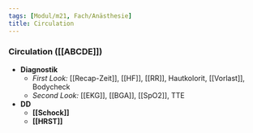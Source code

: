 ```yaml
---
tags: [Modul/m21, Fach/Anästhesie]
title: Circulation
---
```

### Circulation ([[ABCDE]])
- **Diagnostik**
	- *First Look:* [[Recap-Zeit]], [[HF]], [[RR]], Hautkolorit, [[Vorlast]], Bodycheck
	- *Second Look:* [[EKG]], [[BGA]], [[SpO2]], TTE
- **DD**
	- **[[Schock]]** 
	- **[[HRST]]**